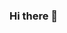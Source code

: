 ### Hi there 👋

<!--
**jacwang6/jacwang6** is a ✨ _special_ ✨ repository because its `README.md` (this file) appears on your GitHub profile.

Nice to meet you! I am a motivated individual with a passion for data analytics looking to leverage and utilize my expertise, skillset, and enthusiasm for data in a data analyst or data scientist role. While there, I developed an interest in databases and data analysis and would love to learn more about its real world impacts and the various ways it is implemented today. I would love to explore as many technical and non-technical sides to data analysis in order to further improve my knowledge. 

For free time, I enjoy reading and playing video games, mainly various FPS games, such as Apex or Fortnite, as well as story driven games. 

Key Competencies & Skills:
- Python
- SQL
- Tableau
- C/C++
- Microsoft Office (Excel, Word, Powerpoint)
- Google Suite
- A variety of additional tools and programs related to database management, machine learning, libraries, visualization and data analysis
